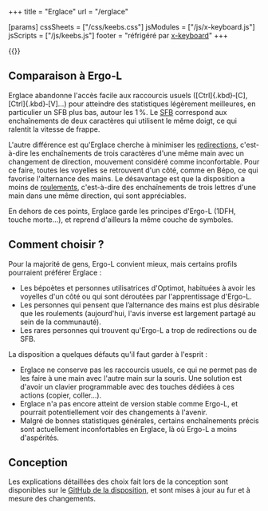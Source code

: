 +++
title = "Erglace"
url = "/erglace"

[params]
cssSheets = ["/css/keebs.css"]
jsModules = ["/js/x-keyboard.js"]
jsScripts = ["/js/keebs.js"]
footer = "réfrigéré par [x-keyboard](https://onedeadkey.github.io/x-keyboard)"
+++

{{<x-keyboard name="Erglace"
              data="erglace" class="odk"
              href="https://github.com/Lysquid/Erglace">}}

## Comparaison à Ergo-L

Erglace abandonne l'accès facile aux raccourcis usuels ([Ctrl]{.kbd}‑[C], [Ctrl]{.kbd}‑[V]…) pour atteindre des statistiques légèrement meilleures, en particulier un SFB plus bas, autour les 1 %. Le [SFB][1] correspond aux enchaînements de deux caractères qui utilisent le même doigt, ce qui ralentit la vitesse de frappe.

L'autre différence est qu'Erglace cherche à minimiser les [redirections][2], c'est-à-dire les enchaînements de trois caractères d'une même main avec un changement de direction, mouvement considéré comme inconfortable. Pour ce faire, toutes les voyelles se retrouvent d'un côté, comme en Bépo, ce qui favorise l'alternance des mains. Le désavantage est que la disposition a moins de [roulements][3], c'est-à-dire des enchaînements de trois lettres d'une main dans une même direction, qui sont appréciables.

En dehors de ces points, Erglace garde les principes d'Ergo-L (1DFH, touche morte…), et reprend d'ailleurs la même couche de symboles.

## Comment choisir ?

Pour la majorité de gens, Ergo-L convient mieux, mais certains profils pourraient préférer Erglace :

- Les bépoètes et personnes utilisatrices d'Optimot, habituées à avoir les voyelles d'un côté ou qui sont déroutées par l'apprentissage d'Ergo-L.
- Les personnes qui pensent que l’alternance des mains est plus désirable que les roulements (aujourd'hui, l'avis inverse est largement partagé au sein de la communauté).
- Les rares personnes qui trouvent qu'Ergo-L a trop de redirections ou de SFB.

La disposition a quelques défauts qu'il faut garder à l'esprit :

- Erglace ne conserve pas les raccourcis usuels, ce qui ne permet pas de les faire à une main avec l'autre main sur la souris. Une solution est d'avoir un clavier programmable avec des touches dédiées à ces actions (copier, coller…).
- Erglace n'a pas encore atteint de version stable comme Ergo-L, et pourrait potentiellement voir des changements à l'avenir.
- Malgré de bonnes statistiques générales, certains enchaînements précis sont actuellement inconfortables en Erglace, là où Ergo-L a moins d'aspérités.

## Conception

Les explications détaillées des choix fait lors de la conception sont disponibles sur le [GitHub de la disposition][4], et sont mises à jour au fur et à mesure des changements.

[1]: /ressources/glossaire#SFB
[2]: /ressources/glossaire#redirection
[3]: /ressources/glossaire#roulement
[4]: https://github.com/Lysquid/Erglace/blob/main/NOTES.md
